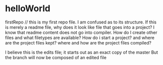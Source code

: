 # helloWorld
firstRepo
// this is my first repo file. I am confused as to its structure.
If this is merely a readme file, why does it look like  file that goes into a project?
I know that readme content does not go into compiler.
How do I create other files and what filetypes are available?
How do i start a project? and where are the project files kept? 
where and how are the project files compiled?


I believe this is the edits file; it starts out as an exact copy of the master
But the branch will now be composed of an edited file
